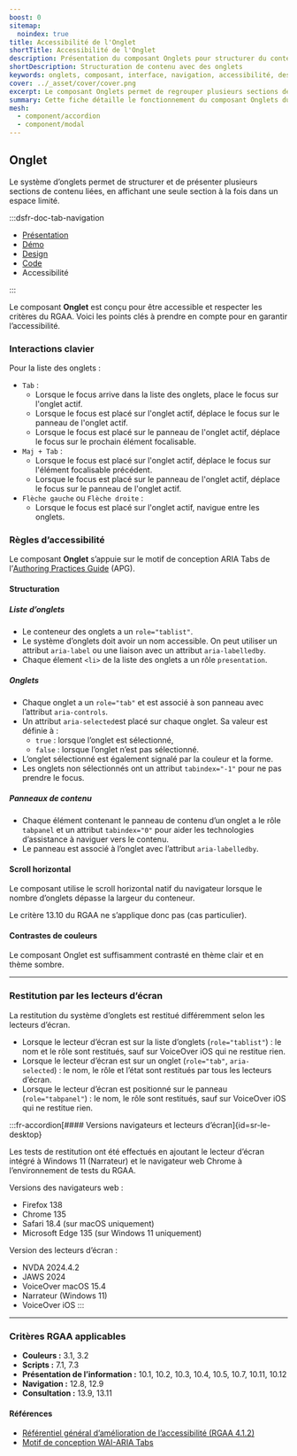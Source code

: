 ```yaml
---
boost: 0
sitemap:
  noindex: true
title: Accessibilité de l'Onglet
shortTitle: Accessibilité de l'Onglet
description: Présentation du composant Onglets pour structurer du contenu lié dans un espace restreint avec des recommandations d’usage et d’accessibilité.
shortDescription: Structuration de contenu avec des onglets
keywords: onglets, composant, interface, navigation, accessibilité, design système, UX, DSFR
cover: ../_asset/cover/cover.png
excerpt: Le composant Onglets permet de regrouper plusieurs sections de contenu dans un espace réduit en affichant une seule section à la fois. Il est utile pour simplifier la lecture et améliorer l’expérience utilisateur.
summary: Cette fiche détaille le fonctionnement du composant Onglets du design système de l’État. Elle décrit ses usages recommandés, ses règles d’intégration et d’accessibilité, ainsi que son comportement responsive. Le contenu est destiné aux équipes design et développement souhaitant structurer des interfaces avec plusieurs sections de contenu apparentées tout en maintenant une expérience claire et fluide.
mesh:
  - component/accordion
  - component/modal
---
```


## Onglet

Le système d’onglets permet de structurer et de présenter plusieurs sections de contenu liées, en affichant une seule section à la fois dans un espace limité.

:::dsfr-doc-tab-navigation

- [Présentation](../index.md)
- [Démo](../demo/index.md)
- [Design](../design/index.md)
- [Code](../code/index.md)
- Accessibilité

:::

Le composant **Onglet** est conçu pour être accessible et respecter les critères du RGAA. Voici les points clés à prendre en compte pour en garantir l’accessibilité.

### Interactions clavier

Pour la liste des onglets&nbsp;:

- `Tab` :
  - Lorsque le focus arrive dans la liste des onglets, place le focus sur l'onglet actif.
  - Lorsque le focus est placé sur l'onglet actif, déplace le focus sur le panneau de l'onglet actif.
  - Lorsque le focus est placé sur le panneau de l'onglet actif, déplace le focus sur le prochain élément focalisable.
- `Maj + Tab` :
  - Lorsque le focus est placé sur l'onglet actif, déplace le focus sur l'élément focalisable précédent.
  - Lorsque le focus est placé sur le panneau de l'onglet actif, déplace le focus sur le panneau de l'onglet actif.
- `Flèche gauche` ou `Flèche droite` :
  - Lorsque le focus est placé sur l'onglet actif, navigue entre les onglets.

### Règles d’accessibilité

Le composant **Onglet** s’appuie sur le motif de conception ARIA <span lang="en">Tabs</span> de l’<a href="https://www.w3.org/WAI/ARIA/apg/about/introduction/" rel="noopener external" target="_blank" title="W3C - nouvelle fenêtre" lang="en">Authoring Practices Guide</a> (APG).

#### Structuration

##### Liste d’onglets

- Le conteneur des onglets a un `role="tablist"`.
- Le système d’onglets doit avoir un nom accessible. On peut utiliser un attribut `aria-label` ou une liaison avec un attribut `aria-labelledby`.
- Chaque élement `<li>` de la liste des onglets a un rôle `presentation`.

##### Onglets

- Chaque onglet a un `role="tab"` et est associé à son panneau avec l’attribut `aria-controls`.
- Un attribut `aria-selected`est placé sur chaque onglet. Sa valeur est définie à&nbsp;:
  - `true`&nbsp;: lorsque l’onglet est sélectionné,
  - `false`&nbsp;: lorsque l’onglet n’est pas sélectionné.
- L’onglet sélectionné est également signalé par la couleur et la forme.
- Les onglets non sélectionnés ont un attribut `tabindex="-1"` pour ne pas prendre le focus.

##### Panneaux de contenu

- Chaque élément contenant le panneau de contenu d’un onglet a le rôle `tabpanel` et un attribut `tabindex="0"` pour aider les technologies d’assistance à naviguer vers le contenu.
- Le panneau est associé à l’onglet avec l’attribut `aria-labelledby`.

#### Scroll horizontal

Le composant utilise le scroll horizontal natif du navigateur lorsque le nombre d’onglets dépasse la largeur du conteneur.

Le critère 13.10 du RGAA ne s’applique donc pas (cas particulier).

#### Contrastes de couleurs

Le composant Onglet est suffisamment contrasté en thème clair et en thème sombre.

---
### Restitution par les lecteurs d’écran

La restitution du système d’onglets est restitué différemment selon les lecteurs d’écran.

- Lorsque le lecteur d’écran est sur la liste d’onglets (`role="tablist"`)&nbsp;: le nom et le rôle sont restitués, sauf sur VoiceOver iOS qui ne restitue rien.
- Lorsque le lecteur d’écran est sur un onglet (`role="tab"`, `aria-selected`)&nbsp;: le nom, le rôle et l’état sont restitués par tous les lecteurs d’écran.
- Lorsque le lecteur d’écran est positionné sur le panneau (`role="tabpanel"`)&nbsp;: le nom, le rôle sont restitués, sauf sur VoiceOver iOS qui ne restitue rien.

:::fr-accordion[#### Versions navigateurs et lecteurs d’écran]{id=sr-le-desktop}

Les tests de restitution ont été effectués en ajoutant le lecteur d’écran intégré à Windows 11 (Narrateur) et le navigateur web Chrome à l’environnement de tests du RGAA.

Versions des navigateurs web&nbsp;:

- Firefox 138
- Chrome 135
- Safari 18.4 (sur macOS uniquement)
- Microsoft Edge 135 (sur Windows 11 uniquement)

Version des lecteurs d’écran&nbsp;:
- NVDA 2024.4.2
- JAWS 2024
- VoiceOver macOS 15.4
- Narrateur (Windows 11)
- VoiceOver iOS
:::

---

### Critères RGAA applicables

- **Couleurs&nbsp;:** 3.1, 3.2
- **Scripts&nbsp;:** 7.1, 7.3
- **Présentation de l’information&nbsp;:** 10.1, 10.2, 10.3, 10.4, 10.5, 10.7, 10.11, 10.12
- **Navigation&nbsp;:** 12.8, 12.9
- **Consultation&nbsp;:** 13.9, 13.11

#### Références

- [Référentiel général d’amélioration de l’accessibilité (RGAA 4.1.2)](https://accessibilite.numerique.gouv.fr/methode/criteres-et-tests/)
- [Motif de conception WAI-ARIA Tabs](https://www.w3.org/WAI/ARIA/apg/patterns/tabs/)
